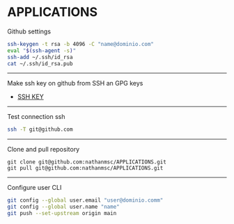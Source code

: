 # APPLICATIONS

Github settings

```sh
ssh-keygen -t rsa -b 4096 -C "name@dominio.com"
eval "$(ssh-agent -s)"
ssh-add ~/.ssh/id_rsa
cat ~/.ssh/id_rsa.pub
```

---
Make ssh key on github from SSH an GPG keys

- [SSH KEY](https://github.com/settings/keys)
---

Test connection ssh

```sh
ssh -T git@github.com
```

---
Clone and pull repository

```git
git clone git@github.com:nathanmsc/APPLICATIONS.git
git pull git@github.com:nathanmsc/APPLICATIONS.git
```

---
Configure user CLI

```sh
git config --global user.email "user@dominio.comm"
git config --global user.name "name"
git push --set-upstream origin main
```

